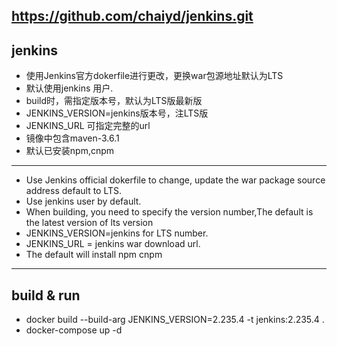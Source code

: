 ## https://github.com/chaiyd/jenkins.git

## jenkins
* 使用Jenkins官方dokerfile进行更改，更换war包源地址默认为LTS
* 默认使用jenkins 用户.
* build时，需指定版本号，默认为LTS版最新版
* JENKINS_VERSION=jenkins版本号，注LTS版
* JENKINS_URL 可指定完整的url
* 镜像中包含maven-3.6.1
* 默认已安装npm,cnpm

---
* Use Jenkins official dokerfile to change, update the war package source address default to LTS. 
* Use jenkins user by default.
* When building, you need to specify the version number,The default is the latest version of lts version
* JENKINS_VERSION=jenkins for LTS number.
* JENKINS_URL = jenkins war download url.
* The default will install npm cnpm
---

## build & run
* docker build --build-arg JENKINS_VERSION=2.235.4 -t jenkins:2.235.4 .
* docker-compose up -d
